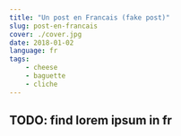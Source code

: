 ```yaml
---
title: "Un post en Francais (fake post)"
slug: post-en-francais
cover: ./cover.jpg
date: 2018-01-02
language: fr
tags:
    - cheese
    - baguette
    - cliche
---
```


## TODO: find lorem ipsum in fr